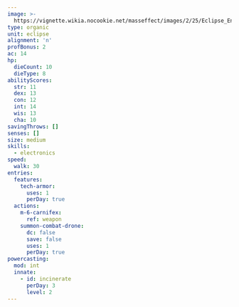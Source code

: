 ```yaml
---
image: >-
  https://vignette.wikia.nocookie.net/masseffect/images/2/25/Eclipse_Engineer.png/revision/latest?cb=20100625014624
type: organic
unit: eclipse
alignment: 'n'
profBonus: 2
ac: 14
hp:
  dieCount: 10
  dieType: 8
abilityScores:
  str: 11
  dex: 13
  con: 12
  int: 14
  wis: 13
  cha: 10
savingThrows: []
senses: []
size: medium
skills:
  - electronics
speed:
  walk: 30
entries:
  features:
    tech-armor:
      uses: 1
      perDay: true
  actions:
    m-6-carnifex:
      ref: weapon
    summon-combat-drone:
      dc: false
      save: false
      uses: 1
      perDay: true
powercasting:
  mod: int
  innate:
    - id: incinerate
      perDay: 3
      level: 2
---
```

